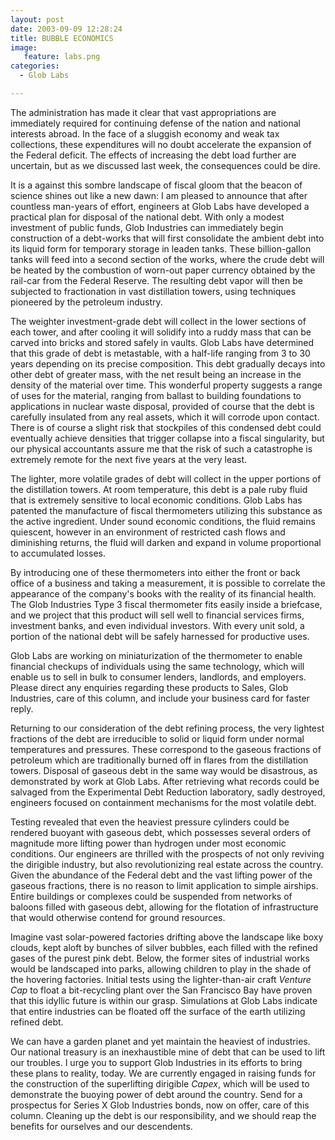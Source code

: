 ```yaml
---
layout: post
date: 2003-09-09 12:28:24
title: BUBBLE ECONOMICS
image:
   feature: labs.png
categories:
  - Glob Labs

---
```


The administration has made it clear that vast appropriations are immediately required for continuing defense of the nation and national interests abroad. In the face of a sluggish economy and weak tax collections, these expenditures will no doubt accelerate the expansion of the Federal deficit. The effects of increasing the debt load further are uncertain, but as we discussed last week, the consequences could be dire.

It is a against this sombre landscape of fiscal gloom that the beacon of science shines out like a new dawn: I am pleased to announce that after countless man-years of effort, engineers at Glob Labs have developed a practical plan for disposal of the national debt. With only a modest investment of public funds, Glob Industries can immediately begin construction of a debt-works that will first consolidate the ambient debt into its liquid form for temporary storage in leaden tanks. These billion-gallon tanks will feed into a second section of the works, where the crude debt will be heated by the combustion of worn-out paper currency obtained by the rail-car from the Federal Reserve. The resulting debt vapor will then be subjected to fractionation in vast distillation towers, using techniques pioneered by the petroleum industry.

The weighter investment-grade debt will collect in the lower sections of each tower, and after cooling it will solidify into a ruddy mass that can be carved into bricks and stored safely in vaults. Glob Labs have determined that this grade of debt is metastable, with a half-life ranging from 3 to 30 years depending on its precise composition. This debt gradually decays into other debt of greater mass, with the net result being an increase in the density of the material over time. This wonderful property suggests a range of uses for the material, ranging from ballast to building foundations to applications in nuclear waste disposal, provided of course that the debt is carefully insulated from any real assets, which it will corrode upon contact. There is of course a slight risk that stockpiles of this condensed debt could eventually achieve densities that trigger collapse into a fiscal singularity, but our physical accountants assure me that the risk of such a catastrophe is extremely remote for the next five years at the very least.

The lighter, more volatile grades of debt will collect in the upper portions of the distillation towers. At room temperature, this debt is a pale ruby fluid that is extremely sensitive to local economic conditions. Glob Labs has patented the manufacture of fiscal thermometers utilizing this substance as the active ingredient. Under sound economic conditions, the fluid remains quiescent, however in an environment of restricted cash flows and diminishing returns, the fluid will darken and expand in volume proportional to accumulated losses. 

By introducing one of these thermometers into either the front or back office of a business and taking a measurement, it is possible to correlate the appearance of the company's books with the reality of its financial health. The Glob Industries Type 3 fiscal thermometer fits easily inside a briefcase, and we project that this product will sell well to financial services firms, investment banks, and even individual investors. With every unit sold, a portion of the national debt will be safely harnessed for productive uses. 

Glob Labs are working on miniaturization of the thermometer to enable financial checkups of individuals using the same technology, which will enable us to sell in bulk to consumer lenders, landlords, and employers. Please direct any enquiries regarding these products to Sales, Glob Industries, care of this column, and include your business card for faster reply.

Returning to our consideration of the debt refining process, the very lightest fractions of the debt are irreducible to solid or liquid form under normal temperatures and pressures. These correspond to the gaseous fractions of petroleum which are traditionally burned off in flares from the distillation towers. Disposal of gaseous debt in the same way would be disastrous, as demonstrated by work at Glob Labs. After retrieving what records could be salvaged from the Experimental Debt Reduction laboratory, sadly destroyed, engineers focused on containment mechanisms for the most volatile debt. 

Testing revealed that even the heaviest pressure cylinders could be rendered buoyant with gaseous debt, which possesses several orders of magnitude more lifting power than hydrogen under most economic conditions. Our engineers are thrilled with the prospects of not only reviving the dirigible industry, but also revolutionizing real estate across the country. Given the abundance of the Federal debt and the vast lifting power of the gaseous fractions, there is no reason to limit application to simple airships. Entire buildings or complexes could be suspended from networks of baloons filled with gaseous debt, allowing for the flotation of infrastructure that would otherwise contend for ground resources.

Imagine vast solar-powered factories drifting above the landscape like boxy clouds, kept aloft by bunches of silver bubbles, each filled with the refined gases of the purest pink debt. Below, the former sites of industrial works would be landscaped into parks, allowing children to play in the shade of the hovering factories. Initial tests using the lighter-than-air craft _Venture Cap_ to float a bit-recycling plant over the San Francisco Bay have proven that this idyllic future is within our grasp. Simulations at Glob Labs indicate that entire industries can be floated off the surface of the earth utilizing refined debt. 

We can have a garden planet and yet maintain the heaviest of industries. Our national treasury is an inexhaustible mine of debt that can be used to lift our troubles. I urge you to support Glob Industries in its efforts to bring these plans to reality, today. We are currently engaged in raising funds for the construction of the superlifting dirigible _Capex_, which will be used to demonstrate the buoying power of debt around the country. Send for a prospectus for Series X Glob Industries bonds, now on offer, care of this column. Cleaning up the debt is our responsibility, and we should reap the benefits for ourselves and our descendents.
